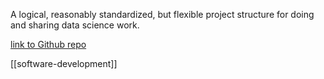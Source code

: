 A logical, reasonably standardized, but flexible project structure for doing and sharing data science work.

[link to Github repo](https://github.com/drivendata/cookiecutter-data-science)

[[software-development]]